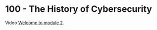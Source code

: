 # 100 - The History of Cybersecurity

Video [Welcome to module 2](https://www.coursera.org/learn/foundations-of-cybersecurity/lecture/5j858/welcome-to-module-2).
